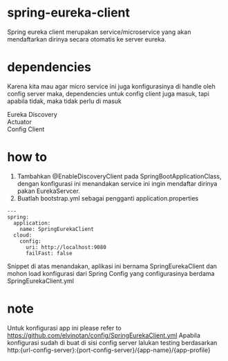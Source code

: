 # spring-eureka-client
Spring eureka client merupakan service/microservice yang akan mendaftarkan dirinya secara otomatis ke server eureka.

# dependencies
Karena kita mau agar micro service ini juga konfigurasinya di handle oleh config server maka, dependencies untuk config client juga masuk, tapi apabila tidak, maka tidak perlu di masuk

Eureka Discovery</br>
Actuator</br>
Config Client</br>

# how to
1. Tambahkan @EnableDiscoveryClient pada SpringBootApplicationClass, dengan konfigurasi ini menandakan service ini ingin mendaftar dirinya pakan EurekaServcer. 
2. Buatlah bootstrap.yml sebagai pengganti application.properties
```
--- 
spring:
  application:
    name: SpringEurekaClient
  cloud:
    config:
      uri: http://localhost:9080
      failFast: false
```
Snippet di atas menandakan, aplikasi ini bernama SpringEurekaClient dan mohon load konfigurasi dari Spring Config yang configurasinya berdama SpringEurekaClient.yml

# note
Untuk konfigurasi app ini please refer to https://github.com/elvinotan/config/SpringEurekaClient.yml
Apabila konfigurasi sudah di buat di sisi config server lalukan testing berdasarkan http:{url-config-server}:{port-config-server}/{app-name}/{app-profile}
